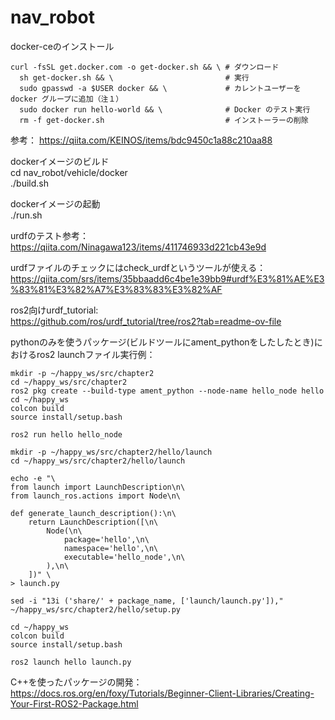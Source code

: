 # nav_robot

docker-ceのインストール

```
curl -fsSL get.docker.com -o get-docker.sh && \ # ダウンロード
  sh get-docker.sh && \                         # 実行
  sudo gpasswd -a $USER docker && \             # カレントユーザーを docker グループに追加（注１）
  sudo docker run hello-world && \              # Docker のテスト実行
  rm -f get-docker.sh                           # インストーラーの削除
```
参考：
https://qiita.com/KEINOS/items/bdc9450c1a88c210aa88

dockerイメージのビルド  
cd nav_robot/vehicle/docker  
./build.sh  

dockerイメージの起動  
./run.sh

urdfのテスト参考：  
https://qiita.com/Ninagawa123/items/411746933d221cb43e9d

urdfファイルのチェックにはcheck_urdfというツールが使える：  
https://qiita.com/srs/items/35bbaadd6c4be1e39bb9#urdf%E3%81%AE%E3%83%81%E3%82%A7%E3%83%83%E3%82%AF

ros2向けurdf_tutorial:  
https://github.com/ros/urdf_tutorial/tree/ros2?tab=readme-ov-file

pythonのみを使うパッケージ(ビルドツールにament_pythonをしたしたとき)におけるros2 launchファイル実行例：

```
mkdir -p ~/happy_ws/src/chapter2
cd ~/happy_ws/src/chapter2
ros2 pkg create --build-type ament_python --node-name hello_node hello
cd ~/happy_ws
colcon build
source install/setup.bash

ros2 run hello hello_node

mkdir -p ~/happy_ws/src/chapter2/hello/launch
cd ~/happy_ws/src/chapter2/hello/launch

echo -e "\
from launch import LaunchDescription\n\
from launch_ros.actions import Node\n\

def generate_launch_description():\n\
    return LaunchDescription([\n\
        Node(\n\
            package='hello',\n\
            namespace='hello',\n\
            executable='hello_node',\n\
        ),\n\
    ])" \
> launch.py

sed -i "13i ('share/' + package_name, ['launch/launch.py'])," ~/happy_ws/src/chapter2/hello/setup.py

cd ~/happy_ws
colcon build
source install/setup.bash

ros2 launch hello launch.py
```
C++を使ったパッケージの開発：  
https://docs.ros.org/en/foxy/Tutorials/Beginner-Client-Libraries/Creating-Your-First-ROS2-Package.html

